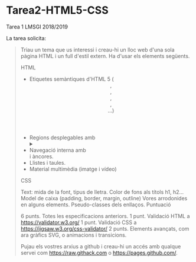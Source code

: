 # Tarea2-HTML5-CSS
Tarea 1 LMSGI 2018/2019

La tarea solicita:

> Triau un tema que us interessi i creau-hi un lloc web d'una sola pàgina HTML i un full d'estil extern. Ha d'usar els elements següents.
> 
> HTML
> 
> - Etiquetes semàntiques d'HTML 5 ( <header>,<footer>, <article>, <section>, <aside>...)
> - Regions desplegables amb <details> i <summary>
> - Navegació interna amb <nav> i àncores. 
> - Llistes i taules.
> - Material multimèdia (imatge i vídeo)
> 
> CSS
> 
> Text: mida de la font, tipus de lletra.
> Color de fons als títols h1, h2...
> Model de caixa (padding, border, margin, outline)
> Vores arrodonides en alguns elements.
> Pseudo-classes dels enllaços.
> Puntuació
> 
> 6 punts. Totes les especificacions anteriors.
> 1 punt. Validació HTML a https://validator.w3.org/
> 1 punt. Validació CSS a https://jigsaw.w3.org/css-validator/
> 2 punts. Elements avançats, com ara gràfics SVG, <canvas> o animacions i transicions.
> 
> Pujau els vostres arxius a github i creau-hi un accés amb qualque servei com https://raw.githack.com o  https://pages.github.com/.
